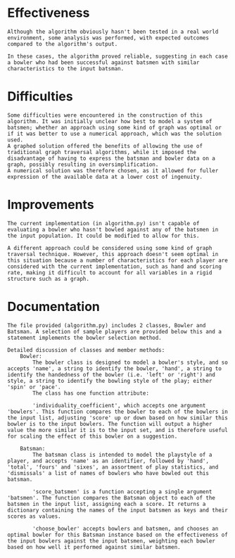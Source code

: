 # Effectiveness
    Although the algorithm obviously hasn't been tested in a real world environment, some analysis was performed, with expected outcomes compared to the algorithm's output.

    In these cases, the algorithm proved reliable, suggesting in each case a bowler who had been successful against batsmen with similar characteristics to the input batsman.

# Difficulties
    Some difficulties were encountered in the construction of this algorithm. It was initially unclear how best to model a system of batsmen; whether an approach using some kind of graph was optimal or if it was better to use a numerical approach, which was the solution used. 
    A graphed solution offered the benefits of allowing the use of traditional graph traversal algorithms, while it imposed the disadvantage of having to express the batsman and bowler data on a graph, possibly resulting in oversimplification.
    A numerical solution was therefore chosen, as it allowed for fuller expression of the available data at a lower cost of ingenuity.

# Improvements
    The current implementation (in algorithm.py) isn't capable of evaluating a bowler who hasn't bowled against any of the batsmen in the input population. It could be modified to allow for this.

    A different approach could be considered using some kind of graph traversal technique. However, this approach doesn't seem optimal in this situation because a number of characteristics for each player are considered with the current implementation, such as hand and scoring rate, making it difficult to account for all variables in a rigid structure such as a graph.

# Documentation
    The file provided (algorithm.py) includes 2 classes, Bowler and Batsman. A selection of sample players are provided below this and a statement implements the bowler selection method. 

    Detailed discussion of classes and member methods:
        Bowler:
            The bowler class is designed to model a bowler's style, and so accepts 'name', a string to identify the bowler, 'hand', a string to identify the handedness of the bowler (i.e. 'left' or 'right') and style, a string to identify the bowling style of the play; either 'spin' or 'pace'.
            The class has one function attribute: 
            
            'individuality_coefficient', which accepts one argument 'bowlers'. This function compares the bowler to each of the bowlers in the input list, adjusting 'score' up or down based on how similar this bowler is to the input bowlers. The function will output a higher value the more similar it is to the input set, and is therefore useful for scaling the effect of this bowler on a suggestion.

        Batsman:
            The batsman class is intended to model the playstyle of a player, and accepts 'name' as an identifier, followed by 'hand', 'total', 'fours' and 'sixes', an assortment of play statistics, and 'dismissals' a list of names of bowlers who have bowled out this batsman.

            'score_batsmen' is a function accepting a single argument 'batsmen'. The function compares the Batsman object to each of the batsmen in the input list, assigning each a score. It returns a dictionary containing the names of the input batsmen as keys and their scores as values.

            'choose_bowler' accepts bowlers and batsmen, and chooses an optimal bowler for this Batsman instance based on the effectiveness of the input bowlers against the input batsmen, weighting each bowler based on how well it performed against similar batsmen.
